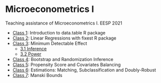 # Microeconometrics I

Teaching assistance of Microeconometrics I. EESP 2021

- [Class 1](01-data.table.html): Introduction to data.table R package
- [Class 2](02-fixest.html): Linear Regressions with fixest R package
- [Class 3](03-MDE.html): Minimum Detectable Effect
  + [3.1 Inference](031-Inference.html)
  + [3.2 Power](power.html)
- [Class 4](04-bootstrap.html): Bootstrap and Randomization Inference
- [Class 5](05-observables.html): Propensity Score and Covariates Balancing
- [Class 6](06-estimation.html): Estimations: Matching, Subclassification and Doubly-Robust
- [Class 7](07-manski.html): Manski Bounds

